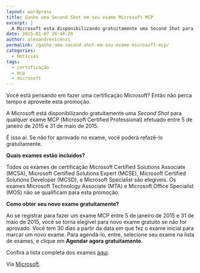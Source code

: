 ```yaml
---
layout: wordpress
title: Ganhe uma Second Shot em seu exame Microsoft MCP
excerpt: |
  A Microsoft esta disponibilizando gratuitamente uma Second Shot para qualquer exame MCP (Microsoft Certified Professional) efetuado entre 5 de janeiro de 2015 e 31 de maio de 2015.
date: 2015-01-07 20:48:20
author: alexandrevicenzi
permalink: /ganhe-uma-second-shot-em-seu-exame-microsoft-mcp/
categories:
  - Notícias
tags:
  - certificação
  - mcp
  - microsoft
---
```


Você está pensando em fazer uma certificação Microsoft? Então não perca tempo e aproveite esta promoção.

A Microsoft está disponibilizando gratuitamente uma <em>Second Shot</em> para qualquer exame MCP (Microsoft Certified Professional) efetuado entre 5 de janeiro de 2015 e 31 de maio de 2015.

É isso aí. Se não for aprovado no exame, você poderá refazê-lo gratuitamente.

<strong>Quais exames estão incluídos?</strong>

Todos os exames de certificação Microsoft Certified Solutions Associate (MCSA), Microsoft Certified Solutions Expert (MCSE), Microsoft Certified Solutions Developer (MCSD), e Microsoft Specialist são elegíveis. Os exames Microsoft Technology Associate (MTA) e Microsoft Office Specialist (MOS) não se qualificam para esta promoção.

<strong>Como obter seu novo exame gratuitamente?</strong>

Ao se registrar para fazer um exame MCP entre 5 de janeiro de 2015 e 31 de maio de 2015, você se torna elegível para novo exame gratuito se não for aprovado. Você tem 30 dias a partir da data em que fez o exame inicial para marcar um novo exame. Para agendá-lo, entre, selecione seu exame na lista de exames, e clique em <strong>Agendar agora gratuitamente</strong>.

Confira a lista completa dos exames <a href="https://www.microsoft.com/learning/exam">aqui</a>.

Via <a href="https://www.microsoft.com/learning/pt-br/second-shot.aspx">Microsoft</a>.